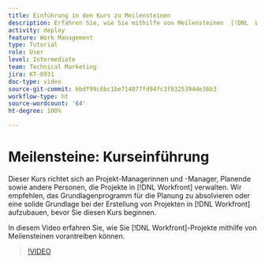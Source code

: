 ```yaml
---
title: Einführung in den Kurs zu Meilensteinen
description: Erfahren Sie, wie Sie mithilfe von Meilensteinen  [!DNL  Workfront] -Projekte vorantreiben können.
activity: deploy
feature: Work Management
type: Tutorial
role: User
level: Intermediate
team: Technical Marketing
jira: KT-8931
doc-type: video
source-git-commit: bbdf99c6bc1be714077fd94fc3f8325394de36b3
workflow-type: ht
source-wordcount: '64'
ht-degree: 100%

---
```


# Meilensteine: Kurseinführung

Dieser Kurs richtet sich an Projekt-Managerinnen und -Manager, Planende sowie andere Personen, die Projekte in [!DNL Workfront] verwalten. Wir empfehlen, das Grundlagenprogramm für die Planung zu absolvieren oder eine solide Grundlage bei der Erstellung von Projekten in [!DNL Workfront] aufzubauen, bevor Sie diesen Kurs beginnen.

In diesem Video erfahren Sie, wie Sie [!DNL  Workfront]-Projekte mithilfe von Meilensteinen vorantreiben können.

>[!VIDEO](https://video.tv.adobe.com/v/335203/?quality=12&learn=on&enablevpops=1)
